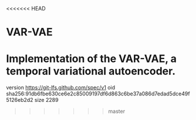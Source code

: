<<<<<<< HEAD
# VAR-VAE
Implementation of the VAR-VAE, a temporal variational autoencoder.
=======
version https://git-lfs.github.com/spec/v1
oid sha256:91db6fbe630ce6e2c85009197df6d863c6be37a086d7edad5dce49f5126eb2d2
size 2289
>>>>>>> master

